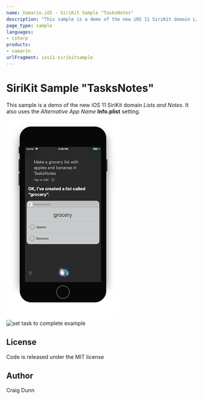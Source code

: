 ```yaml
---
name: Xamarin.iOS - SiriKit Sample "TasksNotes"
description: "This sample is a demo of the new iOS 11 SiriKit domain Lists and Notes. It also uses the Alternative App Name Info.plist setting #ios11"
page_type: sample
languages:
- csharp
products:
- xamarin
urlFragment: ios11-sirikitsample
---
```

# SiriKit Sample "TasksNotes"

This sample is a demo of the new iOS 11 SiriKit domain _Lists and Notes_. It also uses the _Alternative App Name_ **Info.plist** setting.

![create task list example](Screenshots/CreateTaskList-sml.png) ![set task to complete example](SetTaskAttribute-sml.png)


## License

Code is released under the MIT license

## Author

Craig Dunn
